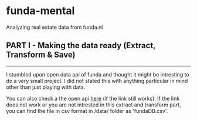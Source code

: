 # funda-mental
Analyzing real estate data from funda.nl

## PART I - Making the data ready (Extract, Transform & Save)
---------------------------------------------------------------
I stumbled upon open data api of funda and thought it might be intresting to do a very small project. I did not stated this with anything particular in mind other than just playing with data. 

You can also check a the open api [here](https://content.funda.nl/opdrachten/cmd-amsterdam/maart-2017) (if the link still works). If the link does not work or you are not intrested in this extract and transform part, you can find the file in csv format in /data/ folder as 'fundaDB.csv'.
